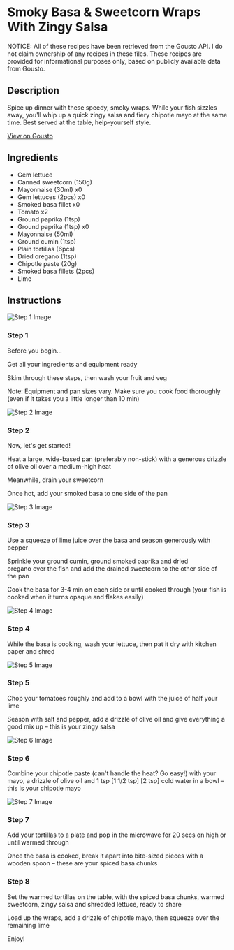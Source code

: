 # Smoky Basa & Sweetcorn Wraps With Zingy Salsa

NOTICE: All of these recipes have been retrieved from the Gousto API. I do not claim ownership of any recipes in these files. These recipes are provided for informational purposes only, based on publicly available data from Gousto.

## Description

Spice up dinner with these speedy, smoky wraps. While your fish sizzles away, you'll whip up a quick zingy salsa and fiery chipotle mayo at the same time. Best served at the table, help-yourself style. 

[View on Gousto](https://www.gousto.co.uk/recipes/cookbook/10-min-smoked-fish-sweetcorn-wraps)

## Ingredients

- Gem lettuce
- Canned sweetcorn (150g)
- Mayonnaise (30ml) x0
- Gem lettuces (2pcs) x0
- Smoked basa fillet x0
- Tomato x2
- Ground paprika (1tsp)
- Ground paprika (1tsp) x0
- Mayonnaise (50ml)
- Ground cumin (1tsp)
- Plain tortillas (6pcs)
- Dried oregano (1tsp)
- Chipotle paste (20g)
- Smoked basa fillets (2pcs)
- Lime

## Instructions

![Step 1 Image](https://production-media.gousto.co.uk/cms/recipe-step-image/Admin-10mm-Step-1-1612375146713-x200.jpg)

### Step 1

Before you begin...

Get all your ingredients and equipment ready

Skim through these steps, then wash your fruit and veg

Note: Equipment and pan sizes vary. Make sure you cook food thoroughly (even if it takes you a little longer than 10 min)

![Step 2 Image](https://production-media.gousto.co.uk/cms/recipe-step-image/step-2-1596551875994-x200.jpg)

### Step 2

Now, let's get started!

Heat a large, wide-based pan (preferably non-stick) with a generous drizzle of olive oil over a medium-high heat

Meanwhile, drain your sweetcorn

Once hot, add your smoked basa to one side of the pan

![Step 3 Image](https://production-media.gousto.co.uk/cms/recipe-step-image/step-3-1596551880803-x200.jpg)

### Step 3

Use a squeeze of lime juice over the basa and season generously with pepper

Sprinkle your ground cumin, ground smoked paprika and dried oregano over the fish and add the drained sweetcorn to the other side of the pan

Cook the basa for 3-4 min on each side or until cooked through (your fish is cooked when it turns opaque and flakes easily)

![Step 4 Image](https://production-media.gousto.co.uk/cms/recipe-step-image/step-4-1596551888865-x200.jpg)

### Step 4

While the basa is cooking, wash your lettuce, then pat it dry with kitchen paper and shred

![Step 5 Image](https://production-media.gousto.co.uk/cms/recipe-step-image/Step-5-1596551895583-x200.jpg)

### Step 5

Chop your tomatoes<span class="text-danger"> </span>roughly and add to a bowl with the juice of half your lime

Season with salt and pepper, add a drizzle of olive oil and give everything a good mix up – this is your zingy salsa

![Step 6 Image](https://production-media.gousto.co.uk/cms/recipe-step-image/Step-6-1596551902570-x200.jpg)

### Step 6

Combine your chipotle paste (can't handle the heat? Go easy!) with your mayo, a drizzle of olive oil and 1 tsp <span class="text-purple">[1 1/2 tsp] </span><span class="text-danger">[2 tsp] </span>cold water in a bowl – this is your chipotle mayo

![Step 7 Image](https://production-media.gousto.co.uk/cms/recipe-step-image/step-7-1596551912341-x200.jpg)

### Step 7

Add your tortillas to a plate and pop in the microwave for 20 secs on high or until warmed through

Once the basa is cooked, break it apart into bite-sized pieces with a wooden spoon – these are your spiced basa chunks

### Step 8

Set the warmed tortillas on the table, with the spiced basa chunks, warmed sweetcorn, zingy salsa and shredded lettuce, ready to share

Load up the wraps, add a drizzle of chipotle mayo, then squeeze over the remaining lime

Enjoy!

